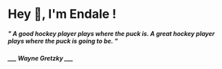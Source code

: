 <h1 title="head"> Hey 👋, I'm Endale !</h1>

**<h5><i>" A good hockey player plays where the puck is. A great hockey player plays where the puck is going to be. "</i></h5>**

*<b>___ Wayne Gretzky ___</b>*
